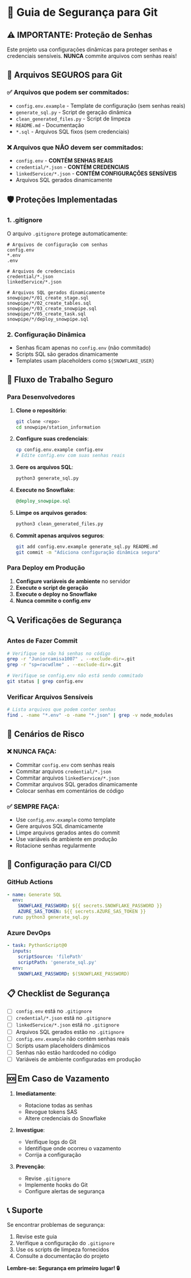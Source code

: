 # 🔐 Guia de Segurança para Git

## ⚠️ IMPORTANTE: Proteção de Senhas

Este projeto usa configurações dinâmicas para proteger senhas e credenciais sensíveis. **NUNCA** commite arquivos com senhas reais!

## 📁 Arquivos SEGUROS para Git

### ✅ Arquivos que podem ser commitados:
- `config.env.example` - Template de configuração (sem senhas reais)
- `generate_sql.py` - Script de geração dinâmica
- `clean_generated_files.py` - Script de limpeza
- `README.md` - Documentação
- `*.sql` - Arquivos SQL fixos (sem credenciais)

### ❌ Arquivos que NÃO devem ser commitados:
- `config.env` - **CONTÉM SENHAS REAIS**
- `credential/*.json` - **CONTÉM CREDENCIAIS**
- `linkedService/*.json` - **CONTÉM CONFIGURAÇÕES SENSÍVEIS**
- Arquivos SQL gerados dinamicamente

## 🛡️ Proteções Implementadas

### 1. .gitignore
O arquivo `.gitignore` protege automaticamente:
```gitignore
# Arquivos de configuração com senhas
config.env
*.env
.env

# Arquivos de credenciais
credential/*.json
linkedService/*.json

# Arquivos SQL gerados dinamicamente
snowpipe/*/01_create_stage.sql
snowpipe/*/02_create_tables.sql
snowpipe/*/03_create_snowpipe.sql
snowpipe/*/05_create_task.sql
snowpipe/*/deploy_snowpipe.sql
```

### 2. Configuração Dinâmica
- Senhas ficam apenas no `config.env` (não commitado)
- Scripts SQL são gerados dinamicamente
- Templates usam placeholders como `${SNOWFLAKE_USER}`

## 🚀 Fluxo de Trabalho Seguro

### Para Desenvolvedores

1. **Clone o repositório**:
   ```bash
   git clone <repo>
   cd snowpipe/station_information
   ```

2. **Configure suas credenciais**:
   ```bash
   cp config.env.example config.env
   # Edite config.env com suas senhas reais
   ```

3. **Gere os arquivos SQL**:
   ```bash
   python3 generate_sql.py
   ```

4. **Execute no Snowflake**:
   ```sql
   @deploy_snowpipe.sql
   ```

5. **Limpe os arquivos gerados**:
   ```bash
   python3 clean_generated_files.py
   ```

6. **Commit apenas arquivos seguros**:
   ```bash
   git add config.env.example generate_sql.py README.md
   git commit -m "Adiciona configuração dinâmica segura"
   ```

### Para Deploy em Produção

1. **Configure variáveis de ambiente** no servidor
2. **Execute o script de geração**
3. **Execute o deploy no Snowflake**
4. **Nunca commite o config.env**

## 🔍 Verificações de Segurança

### Antes de Fazer Commit

```bash
# Verifique se não há senhas no código
grep -r "Juniorcamisa1007" . --exclude-dir=.git
grep -r "sp=racwdlme" . --exclude-dir=.git

# Verifique se config.env não está sendo commitado
git status | grep config.env
```

### Verificar Arquivos Sensíveis

```bash
# Lista arquivos que podem conter senhas
find . -name "*.env" -o -name "*.json" | grep -v node_modules
```

## 🚨 Cenários de Risco

### ❌ NUNCA FAÇA:
- Commitar `config.env` com senhas reais
- Commitar arquivos `credential/*.json`
- Commitar arquivos `linkedService/*.json`
- Commitar arquivos SQL gerados dinamicamente
- Colocar senhas em comentários de código

### ✅ SEMPRE FAÇA:
- Use `config.env.example` como template
- Gere arquivos SQL dinamicamente
- Limpe arquivos gerados antes do commit
- Use variáveis de ambiente em produção
- Rotacione senhas regularmente

## 🔧 Configuração para CI/CD

### GitHub Actions
```yaml
- name: Generate SQL
  env:
    SNOWFLAKE_PASSWORD: ${{ secrets.SNOWFLAKE_PASSWORD }}
    AZURE_SAS_TOKEN: ${{ secrets.AZURE_SAS_TOKEN }}
  run: python3 generate_sql.py
```

### Azure DevOps
```yaml
- task: PythonScript@0
  inputs:
    scriptSource: 'filePath'
    scriptPath: 'generate_sql.py'
  env:
    SNOWFLAKE_PASSWORD: $(SNOWFLAKE_PASSWORD)
```

## 📋 Checklist de Segurança

- [ ] `config.env` está no `.gitignore`
- [ ] `credential/*.json` está no `.gitignore`
- [ ] `linkedService/*.json` está no `.gitignore`
- [ ] Arquivos SQL gerados estão no `.gitignore`
- [ ] `config.env.example` não contém senhas reais
- [ ] Scripts usam placeholders dinâmicos
- [ ] Senhas não estão hardcoded no código
- [ ] Variáveis de ambiente configuradas em produção

## 🆘 Em Caso de Vazamento

1. **Imediatamente**:
   - Rotacione todas as senhas
   - Revogue tokens SAS
   - Altere credenciais do Snowflake

2. **Investigue**:
   - Verifique logs do Git
   - Identifique onde ocorreu o vazamento
   - Corrija a configuração

3. **Prevenção**:
   - Revise `.gitignore`
   - Implemente hooks do Git
   - Configure alertas de segurança

## 📞 Suporte

Se encontrar problemas de segurança:
1. Revise este guia
2. Verifique a configuração do `.gitignore`
3. Use os scripts de limpeza fornecidos
4. Consulte a documentação do projeto

**Lembre-se: Segurança em primeiro lugar! 🔒** 